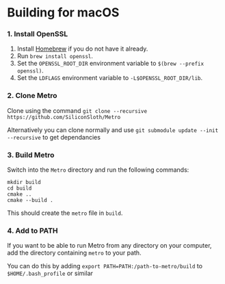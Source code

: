 # Building for macOS

### 1. Install OpenSSL
1. Install [Homebrew](https://brew.sh/) if you do not have it already.
2. Run `brew install openssl`.
3. Set the `OPENSSL_ROOT_DIR` environment variable to `$(brew --prefix openssl)`.
4. Set the `LDFLAGS` environment variable to `-L$OPENSSL_ROOT_DIR/lib`.

### 2. Clone Metro
Clone using the command `git clone --recursive https://github.com/SiliconSloth/Metro`
   
Alternatively you can clone normally and use `git submodule update --init --recursive` to get dependancies
   
### 3. Build Metro
Switch into the `Metro` directory and run the following commands:
```shell
mkdir build
cd build
cmake ..
cmake --build .
```
This should create the `metro` file in `build`.

### 4. Add to PATH
If you want to be able to run Metro from any directory on your computer, add the directory containing `metro` to your path.

You can do this by adding `export PATH=PATH:/path-to-metro/build` to `$HOME/.bash_profile` or similar